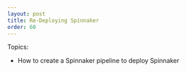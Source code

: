 ```yaml
---
layout: post
title: Re-Deploying Spinnaker
order: 60
---
```


Topics:
- How to create a Spinnaker pipeline to deploy Spinnaker